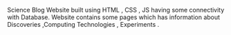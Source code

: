 Science Blog Website built using HTML , CSS , JS having  some connectivity with Database.
Website contains some pages which has information about Discoveries ,Computing Technologies , Experiments . 

